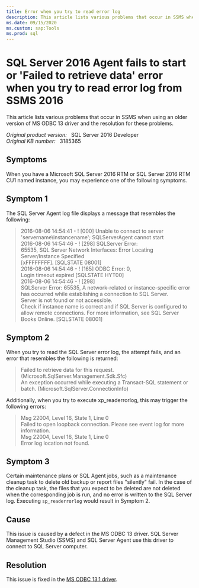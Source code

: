 ```yaml
---
title: Error when you try to read error log
description: This article lists various problems that occur in SSMS when using an older version of MS ODBC 13 driver and the resolution for these problems.
ms.date: 09/15/2020
ms.custom: sap:Tools
ms.prod: sql
---
```

# SQL Server 2016 Agent fails to start or 'Failed to retrieve data' error when you try to read error log from SSMS 2016

This article lists various problems that occur in SSMS when using an older version of MS ODBC 13 driver and the resolution for these problems.

_Original product version:_ &nbsp; SQL Server 2016 Developer  
_Original KB number:_ &nbsp; 3185365

## Symptoms

When you have a Microsoft SQL Server 2016 RTM or SQL Server 2016 RTM CU1 named instance, you may experience one of the following symptoms.

## Symptom 1

The SQL Server Agent log file displays a message that resembles the following:

> 2016-08-06 14:54:41 - ! [000] Unable to connect to server 'servername\instancename';
SQLServerAgent cannot start  
2016-08-06 14:54:46 - ! [298] SQLServer Error:  
65535, SQL Server Network Interfaces: Error Locating Server/Instance Specified  
[xFFFFFFFF]. [SQLSTATE 08001]  
2016-08-06 14:54:46 - ! [165] ODBC Error: 0,  
Login timeout expired [SQLSTATE HYT00]  
2016-08-06 14:54:46 - ! [298]  
SQLServer Error: 65535, A network-related or instance-specific error has occurred while establishing a connection to SQL Server.  
Server is not found or not accessible.  
Check if instance name is correct and if SQL Server is configured to allow remote connections.   For more information, see SQL Server Books Online. [SQLSTATE 08001]

## Symptom 2

When you try to read the SQL Server error log, the attempt fails, and an error that resembles the following is returned:

> Failed to retrieve data for this request. (Microsoft.SqlServer.Management.Sdk.Sfc)  
An exception occurred while executing a Transact-SQL statement or batch. (Microsoft.SqlServer.ConnectionInfo)

Additionally, when you try to execute xp_readerrorlog, this may trigger the following errors:

> Msg 22004, Level 16, State 1, Line 0  
Failed to open loopback connection. Please see event log for more information.  
Msg 22004, Level 16, State 1, Line 0  
Error log location not found.

## Symptom 3

Certain maintenance plans or SQL Agent jobs, such as a maintenance cleanup task to delete old backup or report files "silently" fail. In the case of the cleanup task, the files that you expect to be deleted are not deleted when the corresponding job is run, and no error is written to the SQL Server log. Executing `sp_readerrorlog` would result in Symptom 2.

## Cause

This issue is caused by a defect in the MS ODBC 13 driver. SQL Server Management Studio (SSMS) and SQL Server Agent use this driver to connect to SQL Server computer.

## Resolution

This issue is fixed in the [MS ODBC 13.1 driver](https://www.microsoft.com/download/details.aspx?id=53339).
